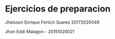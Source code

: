 # Ejercicios de preparacion
Jheisson Enrique Fortich Suarez 20172020049

Jhon Eddi Malagon - 20151020021
